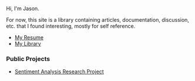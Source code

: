 Hi, I'm Jason.

For now, this site is a library containing articles, documentation, discussion, etc. that I found interesting, mostly for self reference.

- [My Resume](jason-sinn-resume-2019-12.pdf)
- [My Library](library.md)

### Public Projects
- [Sentiment Analysis Research Project](https://github.com/jasoncsinn/climate_sentiment/blob/master/README.md)
